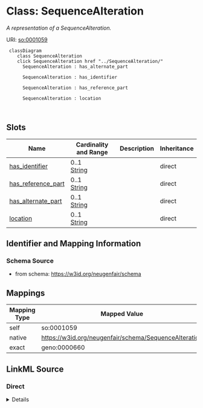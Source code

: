

# Class: SequenceAlteration 


_A representation of a SequenceAlteration._





URI: [so:0001059](http://purl.obolibrary.org/obo/SO_0001059)





```mermaid
 classDiagram
    class SequenceAlteration
    click SequenceAlteration href "../SequenceAlteration/"
      SequenceAlteration : has_alternate_part
        
      SequenceAlteration : has_identifier
        
      SequenceAlteration : has_reference_part
        
      SequenceAlteration : location
        
      
```




<!-- no inheritance hierarchy -->


## Slots

| Name | Cardinality and Range | Description | Inheritance |
| ---  | --- | --- | --- |
| [has_identifier](has_identifier.md) | 0..1 <br/> [String](String.md) |  | direct |
| [has_reference_part](has_reference_part.md) | 0..1 <br/> [String](String.md) |  | direct |
| [has_alternate_part](has_alternate_part.md) | 0..1 <br/> [String](String.md) |  | direct |
| [location](location.md) | 0..1 <br/> [String](String.md) |  | direct |










## Identifier and Mapping Information






### Schema Source


* from schema: https://w3id.org/neugenfair/schema




## Mappings

| Mapping Type | Mapped Value |
| ---  | ---  |
| self | so:0001059 |
| native | https://w3id.org/neugenfair/schema/SequenceAlteration |
| exact | geno:0000660 |






## LinkML Source

<!-- TODO: investigate https://stackoverflow.com/questions/37606292/how-to-create-tabbed-code-blocks-in-mkdocs-or-sphinx -->

### Direct

<details>
```yaml
name: SequenceAlteration
description: A representation of a SequenceAlteration.
from_schema: https://w3id.org/neugenfair/schema
exact_mappings:
- geno:0000660
attributes:
  has_identifier:
    name: has_identifier
    from_schema: https://w3id.org/neugenfair/schema
    domain_of:
    - SequenceAlteration
  has_reference_part:
    name: has_reference_part
    from_schema: https://w3id.org/neugenfair/schema
    domain_of:
    - SequenceAlteration
  has_alternate_part:
    name: has_alternate_part
    from_schema: https://w3id.org/neugenfair/schema
    domain_of:
    - SequenceAlteration
  location:
    name: location
    from_schema: https://w3id.org/neugenfair/schema
    domain_of:
    - SequenceAlteration
class_uri: so:0001059

```
</details>

### Induced

<details>
```yaml
name: SequenceAlteration
description: A representation of a SequenceAlteration.
from_schema: https://w3id.org/neugenfair/schema
exact_mappings:
- geno:0000660
attributes:
  has_identifier:
    name: has_identifier
    from_schema: https://w3id.org/neugenfair/schema
    alias: has_identifier
    owner: SequenceAlteration
    domain_of:
    - SequenceAlteration
  has_reference_part:
    name: has_reference_part
    from_schema: https://w3id.org/neugenfair/schema
    alias: has_reference_part
    owner: SequenceAlteration
    domain_of:
    - SequenceAlteration
  has_alternate_part:
    name: has_alternate_part
    from_schema: https://w3id.org/neugenfair/schema
    alias: has_alternate_part
    owner: SequenceAlteration
    domain_of:
    - SequenceAlteration
  location:
    name: location
    from_schema: https://w3id.org/neugenfair/schema
    alias: location
    owner: SequenceAlteration
    domain_of:
    - SequenceAlteration
class_uri: so:0001059

```
</details>